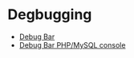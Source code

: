 # Degbugging

* [Debug Bar](https://wordpress.org/plugins/debug-bar/#description)
* [Debug Bar PHP/MySQL console](https://wordpress.org/plugins/debug-bar-console/)

